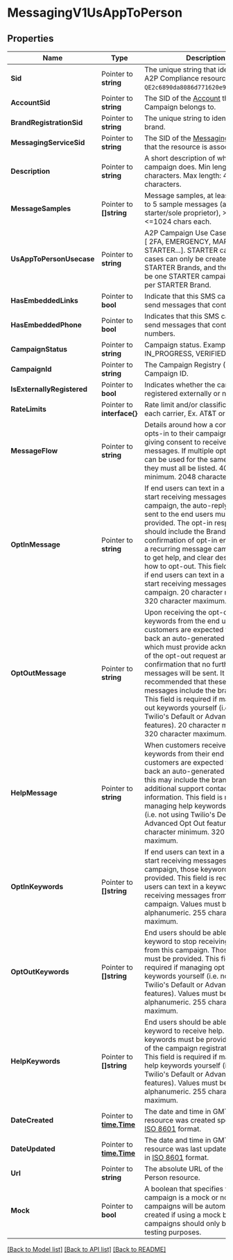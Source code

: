 # MessagingV1UsAppToPerson

## Properties

Name | Type | Description | Notes
------------ | ------------- | ------------- | -------------
**Sid** | Pointer to **string** | The unique string that identifies a US A2P Compliance resource `QE2c6890da8086d771620e9b13fadeba0b`. |
**AccountSid** | Pointer to **string** | The SID of the [Account](https://www.twilio.com/docs/iam/api/account) that the Campaign belongs to. |
**BrandRegistrationSid** | Pointer to **string** | The unique string to identify the A2P brand. |
**MessagingServiceSid** | Pointer to **string** | The SID of the [Messaging Service](https://www.twilio.com/docs/messaging/services/api) that the resource is associated with. |
**Description** | Pointer to **string** | A short description of what this SMS campaign does. Min length: 40 characters. Max length: 4096 characters. |
**MessageSamples** | Pointer to **[]string** | Message samples, at least 1 and up to 5 sample messages (at least 2 for starter/sole proprietor), >=20 chars, <=1024 chars each. |
**UsAppToPersonUsecase** | Pointer to **string** | A2P Campaign Use Case. Examples: [ 2FA, EMERGENCY, MARKETING, STARTER...]. STARTER campaign use cases can only be created by STARTER Brands, and there can only be one STARTER campaign created per STARTER Brand. |
**HasEmbeddedLinks** | Pointer to **bool** | Indicate that this SMS campaign will send messages that contain links. |
**HasEmbeddedPhone** | Pointer to **bool** | Indicates that this SMS campaign will send messages that contain phone numbers. |
**CampaignStatus** | Pointer to **string** | Campaign status. Examples: IN_PROGRESS, VERIFIED, FAILED. |
**CampaignId** | Pointer to **string** | The Campaign Registry (TCR) Campaign ID. |
**IsExternallyRegistered** | Pointer to **bool** | Indicates whether the campaign was registered externally or not. |
**RateLimits** | Pointer to **interface{}** | Rate limit and/or classification set by each carrier, Ex. AT&T or T-Mobile. |
**MessageFlow** | Pointer to **string** | Details around how a consumer opts-in to their campaign, therefore giving consent to receive their messages. If multiple opt-in methods can be used for the same campaign, they must all be listed. 40 character minimum. 2048 character maximum. |
**OptInMessage** | Pointer to **string** | If end users can text in a keyword to start receiving messages from this campaign, the auto-reply messages sent to the end users must be provided. The opt-in response should include the Brand name, confirmation of opt-in enrollment to a recurring message campaign, how to get help, and clear description of how to opt-out. This field is required if end users can text in a keyword to start receiving messages from this campaign. 20 character minimum. 320 character maximum. |
**OptOutMessage** | Pointer to **string** | Upon receiving the opt-out keywords from the end users, Twilio customers are expected to send back an auto-generated response, which must provide acknowledgment of the opt-out request and confirmation that no further messages will be sent. It is also recommended that these opt-out messages include the brand name. This field is required if managing opt out keywords yourself (i.e. not using Twilio's Default or Advanced Opt Out features). 20 character minimum. 320 character maximum. |
**HelpMessage** | Pointer to **string** | When customers receive the help keywords from their end users, Twilio customers are expected to send back an auto-generated response; this may include the brand name and additional support contact information. This field is required if managing help keywords yourself (i.e. not using Twilio's Default or Advanced Opt Out features). 20 character minimum. 320 character maximum. |
**OptInKeywords** | Pointer to **[]string** | If end users can text in a keyword to start receiving messages from this campaign, those keywords must be provided. This field is required if end users can text in a keyword to start receiving messages from this campaign. Values must be alphanumeric. 255 character maximum. |
**OptOutKeywords** | Pointer to **[]string** | End users should be able to text in a keyword to stop receiving messages from this campaign. Those keywords must be provided. This field is required if managing opt out keywords yourself (i.e. not using Twilio's Default or Advanced Opt Out features). Values must be alphanumeric. 255 character maximum. |
**HelpKeywords** | Pointer to **[]string** | End users should be able to text in a keyword to receive help. Those keywords must be provided as part of the campaign registration request. This field is required if managing help keywords yourself (i.e. not using Twilio's Default or Advanced Opt Out features). Values must be alphanumeric. 255 character maximum. |
**DateCreated** | Pointer to [**time.Time**](time.Time.md) | The date and time in GMT when the resource was created specified in [ISO 8601](https://en.wikipedia.org/wiki/ISO_8601) format. |
**DateUpdated** | Pointer to [**time.Time**](time.Time.md) | The date and time in GMT when the resource was last updated specified in [ISO 8601](https://en.wikipedia.org/wiki/ISO_8601) format. |
**Url** | Pointer to **string** | The absolute URL of the US App to Person resource. |
**Mock** | Pointer to **bool** | A boolean that specifies whether campaign is a mock or not. Mock campaigns will be automatically created if using a mock brand. Mock campaigns should only be used for testing purposes. |

[[Back to Model list]](../README.md#documentation-for-models) [[Back to API list]](../README.md#documentation-for-api-endpoints) [[Back to README]](../README.md)


